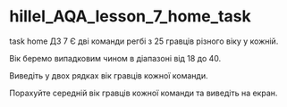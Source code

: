 # hillel_AQA_lesson_7_home_task
task home
ДЗ 7
Є дві команди регбі з 25 гравців різного віку у кожній.

Вік беремо випадковим чином в діапазоні від 18 до 40.

Виведіть у двох рядках вік гравців кожної команди.

Порахуйте середній вік гравців кожної команди та виведіть на екран.
